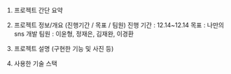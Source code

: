 1. 프로젝트 간단 요약


2. 프로젝트 정보/개요 (진행기간 / 목표 / 팀원)
진행 기간 : 12.14~12.14
목표 : 나만의 sns 개발
팀원 : 이윤형, 정재은, 김재완, 이경환

3. 프로젝트 설명 (구현한 기능 및 사진 등)


4. 사용한 기술 스택
